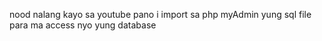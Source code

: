 nood nalang kayo sa youtube pano i import sa php myAdmin yung sql file para ma access nyo yung database
